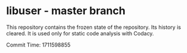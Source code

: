 # libuser - master branch

This repository contains the frozen state of the repository.
Its history is cleared. It is used only for static code
analysis with Codacy.

Commit Time: 1711598855